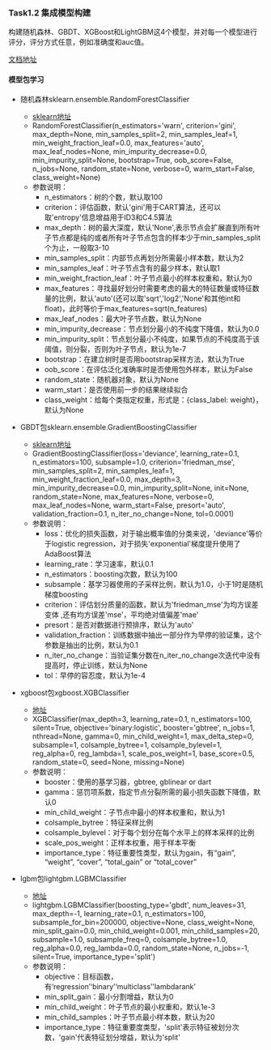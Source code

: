 ### Task1.2 集成模型构建

构建随机森林、GBDT、XGBoost和LightGBM这4个模型，并对每一个模型进行评分，评分方式任意，例如准确度和auc值。

[文档地址](https://shimo.im/docs/jse5ZZhdvEQR4siC)

#### 模型包学习

- 随机森林sklearn.ensemble.RandomForestClassifier
  - [sklearn地址](https://scikit-learn.org/stable/modules/generated/sklearn.ensemble.RandomForestClassifier.html)
  - RandomForestClassifier(n_estimators='warn', criterion='gini', max_depth=None, min_samples_split=2,
                            min_samples_leaf=1, min_weight_fraction_leaf=0.0, max_features='auto',
                            max_leaf_nodes=None, min_impurity_decrease=0.0, min_impurity_split=None,
                            bootstrap=True, oob_score=False, n_jobs=None, random_state=None, verbose=0,
                            warm_start=False, class_weight=None)
  - 参数说明：
    - n_estimators：树的个数，默认取100
    - criterion：评估函数，默认'gini'用于CART算法，还可以取'entropy'信息增益用于ID3和C4.5算法
    - max_depth：树的最大深度，默认'None',表示节点会扩展直到所有叶子节点都是纯的或者所有叶子节点包含的样本少于min_samples_split个为止，一般取3-10
    - min_samples_split：内部节点再划分所需最小样本数，默认为2
    - min_samples_leaf：叶子节点含有的最少样本，默认取1
    - min_weight_fraction_leaf：叶子节点最小的样本权重和，默认为0
    - max_features：寻找最好划分时需要考虑的最大的特征数量或特征数量的比例，默认'auto'(还可以取'sqrt','log2','None'和其他int和float)，此时等价于max_features=sqrt(n_features)
    - max_leaf_nodes：最大叶子节点数，默认为None
    - min_impurity_decrease：节点划分最小的不纯度下降值，默认为0.0
    - min_impurity_split：节点划分最小不纯度，如果节点的不纯度高于该阈值，则分裂，否则为叶子节点，默认为1e-7
    - bootstrap：在建立树时是否用bootstrap采样方法，默认为True
    - oob_score：在评估泛化准确率时是否使用包外样本，默认为False
    - random_state：随机器对象，默认为None
    - warm_start：是否使用前一步的结果继续拟合
    - class_weight：给每个类指定权重，形式是：{class_label: weight}，默认为None
  
- GBDT包sklearn.ensemble.GradientBoostingClassifier
  - [sklearn地址](https://scikit-learn.org/stable/modules/generated/sklearn.ensemble.GradientBoostingClassifier.html)
  - GradientBoostingClassifier(loss='deviance', learning_rate=0.1, n_estimators=100, subsample=1.0,
                              criterion='friedman_mse', min_samples_split=2, min_samples_leaf=1,
                              min_weight_fraction_leaf=0.0, max_depth=3, min_impurity_decrease=0.0,
                              min_impurity_split=None, init=None, random_state=None, max_features=None,
                              verbose=0, max_leaf_nodes=None, warm_start=False, presort='auto',
                              validation_fraction=0.1, n_iter_no_change=None, tol=0.0001)
  - 参数说明：
    - loss：优化的损失函数，对于输出概率值的分类来说，'deviance'等价于logistic regression，对于损失'exponential'梯度提升使用了AdaBoost算法
    - learning_rate：学习速率，默认0.1
    - n_estimators：boosting次数，默认为100
    - subsample：基学习器使用的子采样比例，默认为1.0，小于1时是随机梯度boosting
    - criterion：评估划分质量的函数，默认为'friedman_mse'为均方误差变体 ,还有均方误差'mse'，平均绝对值偏差'mae'
    - presort：是否对数据进行预排序，默认为'auto'
    - validation_fraction：训练数据中抽出一部分作为早停的验证集，这个参数是抽出的比例，默认为0.1
    - n_iter_no_change：当验证集分数在n_iter_no_change次迭代中没有提高时，停止训练，默认为None
    - tol：早停的容忍度，默认为1e-4

- xgboost包xgboost.XGBClassifier
  - [地址](https://xgboost.readthedocs.io/en/latest/python/python_api.html)
  - XGBClassifier(max_depth=3, learning_rate=0.1, n_estimators=100, silent=True, objective='binary:logistic',
                   booster='gbtree', n_jobs=1, nthread=None, gamma=0, min_child_weight=1, max_delta_step=0,
                   subsample=1, colsample_bytree=1, colsample_bylevel=1, reg_alpha=0, reg_lambda=1,
                   scale_pos_weight=1, base_score=0.5, random_state=0, seed=None, missing=None)
  - 参数说明：
    - booster：使用的基学习器，gbtree, gblinear or dart
    - gamma：惩罚项系数，指定节点分裂所需的最小损失函数下降值，默认0
    - min_child_weight：子节点中最小的样本权重和，默认为1
    - colsample_bytree：特征采样比例
    - colsample_bylevel：对于每个划分在每个水平上的样本采样的比例
    - scale_pos_weight：正样本权重，用于样本平衡
    - importance_type：特征重要性类型，默认为gain，有“gain”, “weight”, “cover”, “total_gain” or “total_cover”

- lgbm包lightgbm.LGBMClassifier
  - [地址](https://lightgbm.readthedocs.io/en/latest/Python-API.html)
  - lightgbm.LGBMClassifier(boosting_type='gbdt', num_leaves=31, max_depth=-1, learning_rate=0.1, n_estimators=100,
                             subsample_for_bin=200000, objective=None, class_weight=None, min_split_gain=0.0,
                             min_child_weight=0.001, min_child_samples=20, subsample=1.0, subsample_freq=0,
                             colsample_bytree=1.0, reg_alpha=0.0, reg_lambda=0.0, random_state=None, n_jobs=-1,
                             silent=True, importance_type='split')
  - 参数说明：
    - objective：目标函数，有‘regression’‘binary’‘multiclass’'lambdarank’
    - min_split_gain：最小分割增益，默认为0
    - min_child_weight：叶子节点的最小权重和，默认1e-3
    - min_child_samples：叶子节点最小样本数，默认为20
    - importance_type：特征重要度类型，'split'表示特征被划分次数，'gain'代表特征划分增益，默认为'split'
    
